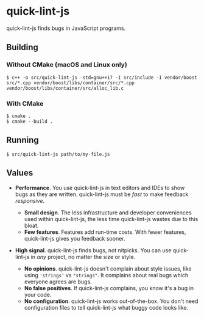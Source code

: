 # quick-lint-js

quick-lint-js finds bugs in JavaScript programs.

## Building

### Without CMake (macOS and Linux only)

    $ c++ -o src/quick-lint-js -std=gnu++17 -I src/include -I vendor/boost src/*.cpp vendor/boost/libs/container/src/*.cpp vendor/boost/libs/container/src/alloc_lib.c

### With CMake

    $ cmake .
    $ cmake --build .

## Running

    $ src/quick-lint-js path/to/my-file.js

## Values

* **Performance**. You use quick-lint-js in text editors and IDEs to show bugs
  as they are written. quick-lint-js must be *fast* to make feedback *responsive*.
  * **Small design**. The less infrastructure and developer conveniences used
    within quick-lint-js, the less time quick-lint-js wastes due to this bloat.
  * **Few features**. Features add run-time costs. With fewer features,
    quick-lint-js gives you feedback sooner.

* **High signal**. quick-lint-js finds bugs, not nitpicks. You can use
  quick-lint-js in *any* project, no matter the size or style.
  * **No opinions**. quick-lint-js doesn't complain about style issues, like
    using `'strings'` vs `"strings"`. It complains about real bugs which
    everyone agrees are bugs.
  * **No false positives**. If quick-lint-js complains, you know it's a bug in
    your code.
  * **No configuration**. quick-lint-js works out-of-the-box. You don't need
    configuration files to tell quick-lint-js what buggy code looks like.
